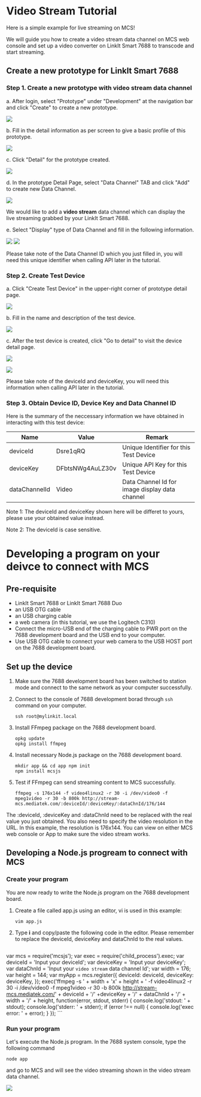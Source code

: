 # Video Stream Tutorial

Here is a simple example for live streaming on MCS!

We will guide you how to create a video stream data channel on MCS web console and set up a video converter on LinkIt Smart 7688 to transcode and start streaming.

## Create a new prototype for LinkIt Smart 7688

### Step 1. Create a new prototype with video stream data channel

a. After login, select "Prototype" under "Development" at the navigation bar and click "Create" to create a new prototype.

![](../images/Linkit_ONE/img_linkitone_02.png)

b. Fill in the detail information as per screen to give a basic profile of this prototype.

![](../images/7688/img_7688_03.png)

c. Click "Detail" for the prototype created.

![](../images/7688/img_7688_04.png)

d. In the prototype Detail Page, select "Data Channel" TAB and click "Add" to create new Data Channel.

![](../images/7688/img_7688_05.png)

We would like to add a **video stream** data channel which can display the live streaming grabbed by your LinkIt Smart 7688.

e. Select "Display" type of Data Channel and fill in the following information.

![](../images/Linkit_ONE/img_linkitone_06.png)
![](../images/7688/img_7688_51.png)

Please take note of the Data Channel ID which you just filled in, you will need this unique identifier when calling API later in the tutorial.

### Step 2. Create Test Device

a. Click "Create Test Device" in the upper-right corner of prototype detail page.

![](../images/7688/img_7688_52.png)

b. Fill in the name and description of the test device.

![](../images/7688/img_7688_53.png)

c. After the test device is created, click "Go to detail" to visit the device detail page.

![](../images/Linkit_ONE/img_linkitone_13.png)

![](../images/7688/img_7688_54.png)

Please take note of the deviceId and deviceKey, you will need this information when calling API later in the tutorial.

### Step 3. Obtain Device ID, Device Key and Data Channel ID

Here is the summary of the neccessary information we have obtained in interacting with this test device:

| Name | Value | Remark |
| --- | --- | --- |
| deviceId | Dsre1qRQ | Unique Identifier for this Test Device |
| deviceKey | DFbtsNWg4AuLZ30v  | Unique API Key for this Test Device |
| dataChannelId | Video | Data Channel Id for image display data channel|

Note 1: The deviceId and deviceKey shown here will be differet to yours, please use your obtained value instead.

Note 2: The deviceId is case sensitive.


# Developing a program on your deivce to connect with MCS

## Pre-requisite

* LinkIt Smart 7688 or LinkIt Smart 7688 Duo
* an USB OTG cable
* an USB charging cable
* a web camera (in this tutorial, we use the Logitech C310)
* Connect the micro-USB end of the charging cable to PWR port on the 7688 development board and the USB end to your computer.
* Use USB OTG cable to connect your web camera to the USB HOST port on the 7688 development board.


## Set up the device

1. Make sure the 7688 development board has been switched to station mode and connect to the same network as your computer successfully.
2. Connect to the console of 7688 development borad through `ssh` command on your computer.

	```
	ssh root@mylinkit.local
	```

3. Install FFmpeg package on the 7688 development board.

	```
	opkg update
	opkg install ffmpeg
	```

4. Install necessary Node.js package on the 7688 development board.

	```
	mkdir app && cd app npm init
	npm install mcsjs
	```

5. Test if FFmpeg can send streaming content to MCS successfully.

	```
	ffmpeg -s 176x144 -f video4linux2 -r 30 -i /dev/video0 -f mpeg1video -r 30 -b 800k http://stream-mcs.mediatek.com/:deviceId/:deviceKey/:dataChnId/176/144
	```
The :deviceId, :deviceKey and :dataChnId need to be replaced with the real value you just obtained. You also need to specify the video resolution in the URL. In this example, the resolution is 176x144.
You can view on either MCS web console or App to make sure the video stream works.

## Developing a Node.js progream to connect with MCS

### Create your program

You are now ready to write the Node.js program on the 7688 development board.

1. Create a file called app.js using an editor, vi is used in this example:

	```
	vim app.js
	```

2. Type **i** and copy/paste the following code in the editor. Please remember to replace the deviceId, deviceKey and dataChnId to the real values.

	```
var mcs = require('mcsjs');
var exec = require('child_process').exec;
var deviceId = 'Input your deviceId';
var deviceKey = 'Input your deviceKey';
var dataChnId = 'Input your `video stream` data channel Id';
var width = 176;
var height = 144;
var myApp = mcs.register({
  deviceId: deviceId,
  deviceKey: deviceKey,
});
exec('ffmpeg -s ' + width + 'x' + height + ' -f video4linux2 -r 30 -i /dev/video0 -f mpeg1video -r 30 -b 800k http://stream-mcs.mediatek.com/' + deviceId + '/' +deviceKey + '/' + dataChnId + '/' + width + '/' + height, function(error, stdout, stderr) {
  console.log('stdout: ' + stdout);
  console.log('stderr: ' + stderr);
  if (error !== null) {
    console.log('exec error: ' + error);
  }
});
	```

### Run your program

Let's execute the Node.js program. In the 7688 system console, type the following command

```
node app
```

and go to MCS and will see the video streaming shown in the video stream data channel.

![](../images/7688/img_7688_55.png)

